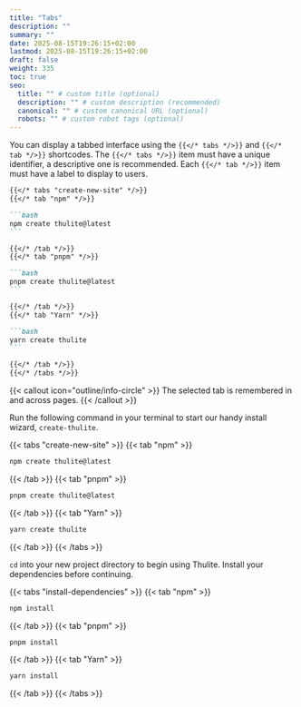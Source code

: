 ```yaml
---
title: "Tabs"
description: ""
summary: ""
date: 2025-08-15T19:26:15+02:00
lastmod: 2025-08-15T19:26:15+02:00
draft: false
weight: 335
toc: true
seo:
  title: "" # custom title (optional)
  description: "" # custom description (recommended)
  canonical: "" # custom canonical URL (optional)
  robots: "" # custom robot tags (optional)
---
```


You can display a tabbed interface using the `{{</* tabs */>}}` and `{{</* tab */>}}` shortcodes. The `{{</* tabs */>}}` item must have a unique identifier, a descriptive one is recommended. Each `{{</* tab */>}}` item must have a label to display to users.

````md
{{</* tabs "create-new-site" */>}}
{{</* tab "npm" */>}}

```bash
npm create thulite@latest
```

{{</* /tab */>}}
{{</* tab "pnpm" */>}}

```bash
pnpm create thulite@latest
```

{{</* /tab */>}}
{{</* tab "Yarn" */>}}

```bash
yarn create thulite
```

{{</* /tab */>}}
{{</* /tabs */>}}
````

{{< callout icon="outline/info-circle" >}}
The selected tab is remembered in and across pages.
{{< /callout >}}

Run the following command in your terminal to start our handy install wizard, `create-thulite`.

{{< tabs "create-new-site" >}}
{{< tab "npm" >}}

```bash
npm create thulite@latest
```

{{< /tab >}}
{{< tab "pnpm" >}}

```bash
pnpm create thulite@latest
```

{{< /tab >}}
{{< tab "Yarn" >}}

```bash
yarn create thulite
```

{{< /tab >}}
{{< /tabs >}}

`cd` into your new project directory to begin using Thulite. Install your dependencies before continuing.

{{< tabs "install-dependencies" >}}
{{< tab "npm" >}}

```bash
npm install
```

{{< /tab >}}
{{< tab "pnpm" >}}

```bash
pnpm install
```

{{< /tab >}}
{{< tab "Yarn" >}}

```bash
yarn install
```

{{< /tab >}}
{{< /tabs >}}
